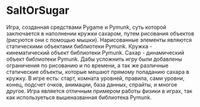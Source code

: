 # SaltOrSugar
Игра, созданная средствами Pygame и Pymunk, суть которой заключается в наполнении кружки сахаром, путем рисования объектов (рисуются они с помощью мышки).
Нарисованные элементы являются статическими объектами библиотеки Pymunk. Кружка - кинематический объект библиотеки Pymunk. Сахар - динамический объект библиотеки Pymunk.
Дабы усложнить игру были добавлены ограничения по рисованию и по времени, а так же различные статические объекты, которые мешают прямому попаданию сахара в кружку.
В игре есть: старт, комната уровней, правила, сами уровни, конец, подсчет очков, анимации, база данных, спрайты, и многое другое.
Игра является отличным примером работы физики в играх, так как используеться вышеназванная библиотека Pymunk. 
